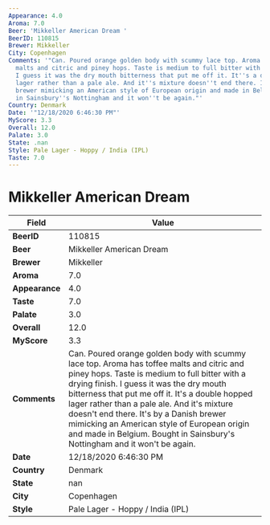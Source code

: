 ```yaml
---
Appearance: 4.0
Aroma: 7.0
Beer: 'Mikkeller American Dream '
BeerID: 110815
Brewer: Mikkeller
City: Copenhagen
Comments: '"Can. Poured orange golden body with scummy lace top. Aroma has toffee
  malts and citric and piney hops. Taste is medium to full bitter with a drying finish.
  I guess it was the dry mouth bitterness that put me off it. It''s a double hopped
  lager rather than a pale ale. And it''s mixture doesn''t end there. It''s by a Danish
  brewer mimicking an American style of European origin and made in Belgium. Bought
  in Sainsbury''s Nottingham and it won''t be again."'
Country: Denmark
Date: '"12/18/2020 6:46:30 PM"'
MyScore: 3.3
Overall: 12.0
Palate: 3.0
State: .nan
Style: Pale Lager - Hoppy / India (IPL)
Taste: 7.0
---
```


# Mikkeller American Dream 

| Field         | Value |
|---------------|-------|
| **BeerID** | 110815 |
| **Beer** | Mikkeller American Dream  |
| **Brewer** | Mikkeller |
| **Aroma** | 7.0 |
| **Appearance** | 4.0 |
| **Taste** | 7.0 |
| **Palate** | 3.0 |
| **Overall** | 12.0 |
| **MyScore** | 3.3 |
| **Comments** | Can. Poured orange golden body with scummy lace top. Aroma has toffee malts and citric and piney hops. Taste is medium to full bitter with a drying finish. I guess it was the dry mouth bitterness that put me off it. It's a double hopped lager rather than a pale ale. And it's mixture doesn't end there. It's by a Danish brewer mimicking an American style of European origin and made in Belgium. Bought in Sainsbury's Nottingham and it won't be again. |
| **Date** | 12/18/2020 6:46:30 PM |
| **Country** | Denmark |
| **State** | nan |
| **City** | Copenhagen |
| **Style** | Pale Lager - Hoppy / India (IPL) |
